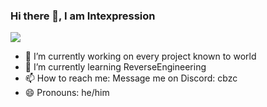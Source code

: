 
### Hi there 👋, I am Intexpression
![](https://api.githubtrends.io/user/svg/intexpression/langs?time_range=one_year&include_private=True&loc_metric=changed&theme=dark)



- 🔭 I’m currently working on every project known to world 
- 🌱 I’m currently learning ReverseEngineering 
- 📫 How to reach me: Message me on Discord: cbzc 
- 😄 Pronouns: he/him 
